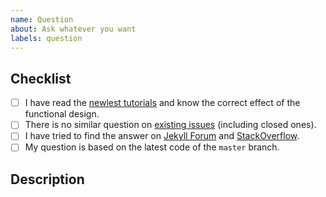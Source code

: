 ```yaml
---
name: Question
about: Ask whatever you want
labels: question
---
```


<!-- NOTE: Please maintain all sections, otherwise the issue will be automatically closed :) -->

## Checklist

<!-- Please complete the following list of tasks, and then check it by changing the "[ ]" to "[x]" -->

- [ ] I have read the [newlest tutorials](https://cotes2020.github.io/nirdisto-demo/categories/tutorial/) and know the correct effect of the functional design.
- [ ] There is no similar question on [existing issues](https://github.com/md-palash-hossain/jekyll-theme-nirdisto/issues?q=is%3Aissue) (including closed ones).
- [ ] I have tried to find the answer on [Jekyll Forum](https://talk.jekyllrb.com/) and [StackOverflow](https://stackoverflow.com/questions/tagged/jekyll).
- [ ] My question is based on the latest code of the `master` branch.

## Description

<!-- Please describe your question in detail. -->
